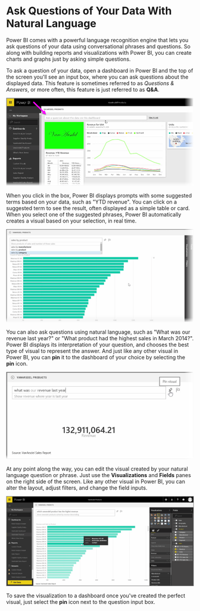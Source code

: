 <properties
   pageTitle="Ask Questions of Your Data With Natural Language"
   description="Ask questions and create new visuals with natural language."
   services="powerbi"
   documentationCenter=""
   authors="davidiseminger"
   manager="mblythe"
   editor=""
   tags=""
   featuredVideoId="boDGFL58VBc"
   featuredVideoThumb=""
   courseDuration="9m"/>

<tags
   ms.service="powerbi"
   ms.devlang="NA"
   ms.topic="article"
   ms.tgt_pltfrm="NA"
   ms.workload="powerbi"
   ms.date="02/19/2016"
   ms.author="v-jescoo"/>

# Ask Questions of Your Data With Natural Language

Power BI comes with a powerful language recognition engine that lets you ask questions of your data using conversational phrases and questions. So along with building reports and visualizations with Power BI, you can create charts and graphs just by asking simple questions.

To ask a question of your data, open a dashboard in Power BI and the top of the screen you'll see an input box, where you can ask questions about the displayed data. This feature is sometimes referred to as *Questions & Answers*, or more often, this feature is just referred to as **Q&A**.

![](media/powerbi-learning-4-3-asking-questions-natural-language/4-3_1.png)

When you click in the box, Power BI displays prompts with some suggested terms based on your data, such as "YTD revenue". You can click on a suggested term to see the result, often displayed as a simple table or card. When you select one of the suggested phrases, Power BI automatically creates a visual based on your selection, in real time.

![](media/powerbi-learning-4-3-asking-questions-natural-language/4-3_2.png)

You can also ask questions using natural language, such as "What was our revenue last year?" or "What product had the highest sales in March 2014?". Power BI displays its interpretation of your question, and chooses the best type of visual to represent the answer. And just like any other visual in Power BI, you can **pin** it to the dashboard of your choice by selecting the **pin** icon.

![](media/powerbi-learning-4-3-asking-questions-natural-language/4-3_3.png)

At any point along the way, you can edit the visual created by your natural language question or phrase. Just use the **Visualizations** and **Fields** panes on the right side of the screen. Like any other visual in Power BI, you can alter the layout, adjust filters, and change the field inputs.

![](media/powerbi-learning-4-3-asking-questions-natural-language/4-3_4.png)

To save the visualization to a dashboard once you've created the perfect visual, just select the **pin** icon next to the question input box.
